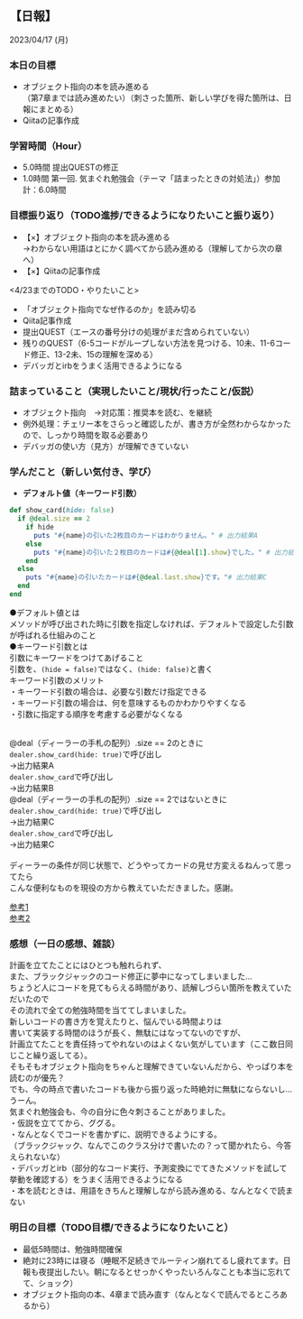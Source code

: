 ## 【日報】
2023/04/17 (月)
<br>

### 本日の目標
- オブジェクト指向の本を読み進める  
（第7章までは読み進めたい）（刺さった箇所、新しい学びを得た箇所は、日報にまとめる）  
- Qiitaの記事作成

### 学習時間（Hour）
- 5.0時間 提出QUESTの修正
- 1.0時間 第一回. 気まぐれ勉強会（テーマ「詰まったときの対処法」）参加
計：6.0時間

### 目標振り返り（TODO進捗/できるようになりたいこと振り返り）
- 【×】オブジェクト指向の本を読み進める  
→わからない用語はとにかく調べてから読み進める（理解してから次の章へ）
- 【×】Qiitaの記事作成

<4/23までのTODO・やりたいこと>  
- 「オブジェクト指向でなぜ作るのか」を読み切る
- Qiita記事作成
- 提出QUEST（エースの番号分けの処理がまだ含められていない）
- 残りのQUEST（6-5コードがループしない方法を見つける、10未、11-6コード修正、13-2未、15の理解を深める）
- デバッガとirbをうまく活用できるようになる

### 詰まっていること（実現したいこと/現状/行ったこと/仮説）
- オブジェクト指向　→対応策：推奨本を読む、を継続
- 例外処理：チェリー本をさらっと確認したが、書き方が全然わからなかったので、しっかり時間を取る必要あり
- デバッガの使い方（見方）が理解できていない

### 学んだこと（新しい気付き、学び）
- **デフォルト値（キーワード引数）**
``` ruby
def show_card(hide: false)
  if @deal.size == 2
    if hide
      puts "#{name}の引いた2枚目のカードはわかりません。" # 出力結果A
    else
      puts "#{name}の引いた２枚目のカードは#{@deal[1].show}でした。" # 出力結果B
    end
  else
    puts "#{name}の引いたカードは#{@deal.last.show}です。"# 出力結果C
  end
end
```
●デフォルト値とは  
メソッドが呼び出された時に引数を指定しなければ、デフォルトで設定した引数が呼ばれる仕組みのこと  
●キーワード引数とは  
引数にキーワードをつけてあげること  
引数を、`(hide = false)`ではなく、`(hide: false)`と書く  
キーワード引数のメリット  
・キーワード引数の場合は、必要な引数だけ指定できる  
・キーワード引数の場合は、何を意味するものかわかりやすくなる  
・引数に指定する順序を考慮する必要がなくなる  
<br>

@deal（ディーラーの手札の配列）.size == 2のときに  
`dealer.show_card(hide: true)`で呼び出し  
→出力結果A  
`dealer.show_card`で呼び出し  
→出力結果B  
@deal（ディーラーの手札の配列）.size == 2ではないときに  
`dealer.show_card(hide: true)`で呼び出し  
→出力結果C  
`dealer.show_card`で呼び出し  
→出力結果C  
<br>
ディーラーの条件が同じ状態で、どうやってカードの見せ方変えるねんって思ってたら  
こんな便利なものを現役の方から教えていただきました。感謝。  

[参考1](https://qiita.com/aeroastro/items/49e18cb7e95a64e0eacf)  
[参考2](https://tokitsubaki.com/ruby-keyword-arguments/531/)  

### 感想（一日の感想、雑談）
計画を立てたことにはひとつも触れられず、  
また、ブラックジャックのコード修正に夢中になってしまいました…  
ちょうど人にコードを見てもらえる時間があり、読解しづらい箇所を教えていただいたので  
その流れで全ての勉強時間を当ててしまいました。  
新しいコードの書き方を覚えたりと、悩んでいる時間よりは  
書いて実装する時間のほうが長く、無駄にはなってないのですが、  
計画立てたことを責任持ってやれないのはよくない気がしています（ここ数日同じこと繰り返してる）。  
そもそもオブジェクト指向をちゃんと理解できていないんだから、やっぱり本を読むのが優先？  
でも、今の時点で書いたコードも後から振り返った時絶対に無駄にならないし…  
うーん。
<br>
気まぐれ勉強会も、今の自分に色々刺さることがありました。  
・仮説を立ててから、ググる。  
・なんとなくでコードを書かずに、説明できるようにする。  
（ブラックジャック、なんでこのクラス分けで書いたの？って聞かれたら、今答えられないな）  
・デバッガとirb（部分的なコード実行、予測変換にでてきたメソッドを試して挙動を確認する）をうまく活用できるようになる  
・本を読むときは、用語をきちんと理解しながら読み進める、なんとなくで読まない

### 明日の目標（TODO目標/できるようになりたいこと）
- 最低5時間は、勉強時間確保
- 絶対に23時には寝る（睡眠不足続きでルーティン崩れてるし疲れてます。日報も夜提出したい。朝になるとせっかくやったいろんなことも本当に忘れてて、ショック）
- オブジェクト指向の本、4章まで読み直す（なんとなくで読んでるところあるから）
